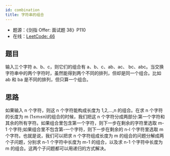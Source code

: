 ```yaml
---
id: combination
title: 字符串的组合
---
```


- 题源：《剑指 Offer: 面试题 38》P110
- 在线：[LeetCode: 46](https://leetcode-cn.com/problems/permutations/)

## 题目

输入三个字符 a、b、c，则它们的组合有 a、b、c、ab、ac、 bc、abc。当交换字符串中的两个字符时，虽然能得到两个不同的排列，但却是同一个组合。比如 ab 和 ba 是不同的排列，但只算一个组合。

## 思路

如果输入 n 个字符，则这 n 个字符能构成长度为 1,2,...,n 的组合。在求 n 个字符的长度为 m (1≤m≤n)的组合的时候，我们把这 n 个字符分成两部分:第一个字符和其余的所有字符。如果组合里包含第一个字符，则下一步在剩余的字符里选取 m-1 个字符;如果组合里不包含第-一个字符，则下一步在剩余的 n-l 个字符里选取 m 个字符。也就是说，我们可以把求 n 个字符组成长度为 m 的组合的问题分解成两个子问题，分别求 n-1 个字符中长度为 m-1 的组合，以及求 n-1 个字符中长度为 m 的组合。这两个子问题都可以用递归的方式解决。

